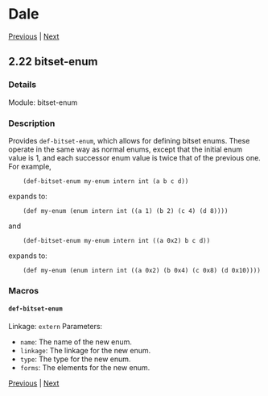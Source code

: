 # Dale

[Previous](./2-21-operator-macros.md) | [Next](./2-23-variant.md)

## 2.22 bitset-enum

### Details

Module: bitset-enum

### Description

Provides `def-bitset-enum`, which allows for defining bitset enums.
These operate in the same way as normal enums, except that the initial
enum value is 1, and each successor enum value is twice that of the
previous one.  For example,

        (def-bitset-enum my-enum intern int (a b c d))

expands to:

        (def my-enum (enum intern int ((a 1) (b 2) (c 4) (d 8))))

and

        (def-bitset-enum my-enum intern int ((a 0x2) b c d))

expands to:

        (def my-enum (enum intern int ((a 0x2) (b 0x4) (c 0x8) (d 0x10))))



### Macros

#### `def-bitset-enum`

Linkage: `extern`
Parameters:

  * `name`: The name of the new enum.
  * `linkage`: The linkage for the new enum.
  * `type`: The type for the new enum.
  * `forms`: The elements for the new enum.



[Previous](./2-21-operator-macros.md) | [Next](./2-23-variant.md)

